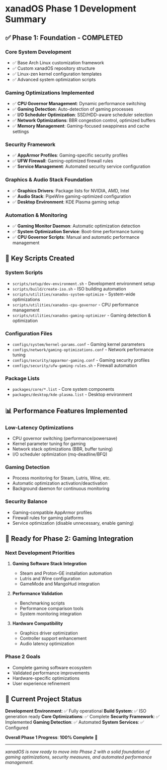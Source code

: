 # xanadOS Phase 1 Development Summary

## ✅ **Phase 1: Foundation - COMPLETED**

### **Core System Development**

- ✅ Base Arch Linux customization framework
- ✅ Custom xanadOS repository structure
- ✅ Linux-zen kernel configuration templates
- ✅ Advanced system optimization scripts

### **Gaming Optimizations Implemented**

- ✅ **CPU Governor Management**: Dynamic performance switching
- ✅ **Gaming Detection**: Auto-detection of gaming processes
- ✅ **I/O Scheduler Optimization**: SSD/HDD-aware scheduler selection
- ✅ **Network Optimizations**: BBR congestion control, optimized buffers
- ✅ **Memory Management**: Gaming-focused swappiness and cache settings

### **Security Framework**

- ✅ **AppArmor Profiles**: Gaming-specific security profiles
- ✅ **UFW Firewall**: Gaming-optimized firewall rules
- ✅ **Service Management**: Automated security service configuration

### **Graphics & Audio Stack Foundation**

- ✅ **Graphics Drivers**: Package lists for NVIDIA, AMD, Intel
- ✅ **Audio Stack**: PipeWire gaming-optimized configuration
- ✅ **Desktop Environment**: KDE Plasma gaming setup

### **Automation & Monitoring**

- ✅ **Gaming Monitor Daemon**: Automatic optimization detection
- ✅ **System Optimization Service**: Boot-time performance tuning
- ✅ **CPU Governor Scripts**: Manual and automatic performance management

## 🔧 **Key Scripts Created**

### **System Scripts**

- `scripts/setup/dev-environment.sh` - Development environment setup
- `scripts/build/create-iso.sh` - ISO building automation
- `scripts/utilities/xanados-system-optimize` - System-wide optimizations
- `scripts/utilities/xanados-cpu-governor` - CPU performance management
- `scripts/utilities/xanados-gaming-optimizer` - Gaming detection & optimization

### **Configuration Files**

- `configs/system/kernel-params.conf` - Gaming kernel parameters
- `configs/network/gaming-optimizations.conf` - Network performance tuning
- `configs/security/apparmor-gaming.conf` - Gaming security profiles
- `configs/security/ufw-gaming-rules.sh` - Firewall automation

### **Package Lists**

- `packages/core/*.list` - Core system components
- `packages/desktop/kde-plasma.list` - Desktop environment

## 📊 **Performance Features Implemented**

### **Low-Latency Optimizations**

- CPU governor switching (performance/powersave)
- Kernel parameter tuning for gaming
- Network stack optimizations (BBR, buffer tuning)
- I/O scheduler optimization (mq-deadline/BFQ)

### **Gaming Detection**

- Process monitoring for Steam, Lutris, Wine, etc.
- Automatic optimization activation/deactivation
- Background daemon for continuous monitoring

### **Security Balance**

- Gaming-compatible AppArmor profiles
- Firewall rules for gaming platforms
- Service optimization (disable unnecessary, enable gaming)

## 🚀 **Ready for Phase 2: Gaming Integration**

### **Next Development Priorities**

1. **Gaming Software Stack Integration**
   - Steam and Proton-GE installation automation
   - Lutris and Wine configuration
   - GameMode and MangoHud integration

2. **Performance Validation**
   - Benchmarking scripts
   - Performance comparison tools
   - System monitoring integration

3. **Hardware Compatibility**
   - Graphics driver optimization
   - Controller support enhancement
   - Audio latency optimization

### **Phase 2 Goals**

- Complete gaming software ecosystem
- Validated performance improvements
- Hardware-specific optimizations
- User experience refinement

## 🎯 **Current Project Status**

**Development Environment**: ✅ Fully operational
**Build System**: ✅ ISO generation ready
**Core Optimizations**: ✅ Complete
**Security Framework**: ✅ Implemented
**Gaming Detection**: ✅ Automated
**System Services**: ✅ Configured

**Overall Phase 1 Progress**: **100% Complete** 🎉

---

*xanadOS is now ready to move into Phase 2 with a solid foundation of gaming optimizations, security measures, and automated performance management.*
